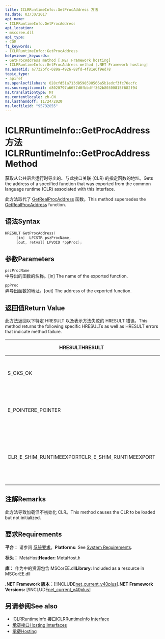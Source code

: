 ```yaml
---
title: ICLRRuntimeInfo::GetProcAddress 方法
ms.date: 03/30/2017
api_name:
- ICLRRuntimeInfo.GetProcAddress
api_location:
- mscoree.dll
api_type:
- COM
f1_keywords:
- ICLRRuntimeInfo::GetProcAddress
helpviewer_keywords:
- GetProcAddress method [.NET Framework hosting]
- ICLRRuntimeInfo::GetProcAddress method [.NET Framework hosting]
ms.assetid: a7732bfc-689a-4926-88fd-4f81e6f9ed78
topic_type:
- apiref
ms.openlocfilehash: 028cfd51a713d8598598566a5b1edcf3fc70ecfc
ms.sourcegitcommit: d8020797a6657d0fbbdff362b80300815f682f94
ms.translationtype: MT
ms.contentlocale: zh-CN
ms.lasthandoff: 11/24/2020
ms.locfileid: "95732055"
---
```

# <a name="iclrruntimeinfogetprocaddress-method"></a><span data-ttu-id="3c97a-102">ICLRRuntimeInfo::GetProcAddress 方法</span><span class="sxs-lookup"><span data-stu-id="3c97a-102">ICLRRuntimeInfo::GetProcAddress Method</span></span>

<span data-ttu-id="3c97a-103">获取从公共语言运行时导出的、与此接口关联 (CLR) 的指定函数的地址。</span><span class="sxs-lookup"><span data-stu-id="3c97a-103">Gets the address of a specified function that was exported from the common language runtime (CLR) associated with this interface.</span></span>  
  
 <span data-ttu-id="3c97a-104">此方法取代了 [GetRealProcAddress](getrealprocaddress-function.md) 函数。</span><span class="sxs-lookup"><span data-stu-id="3c97a-104">This method supersedes the [GetRealProcAddress](getrealprocaddress-function.md) function.</span></span>  
  
## <a name="syntax"></a><span data-ttu-id="3c97a-105">语法</span><span class="sxs-lookup"><span data-stu-id="3c97a-105">Syntax</span></span>  
  
```cpp  
HRESULT GetProcAddress(  
     [in]  LPCSTR pszProcName,  
     [out, retval] LPVOID *ppProc);  
```  
  
## <a name="parameters"></a><span data-ttu-id="3c97a-106">参数</span><span class="sxs-lookup"><span data-stu-id="3c97a-106">Parameters</span></span>  

 `pszProcName`  
 <span data-ttu-id="3c97a-107">中导出的函数的名称。</span><span class="sxs-lookup"><span data-stu-id="3c97a-107">[in] The name of the exported function.</span></span>  
  
 `ppProc`  
 <span data-ttu-id="3c97a-108">弄导出函数的地址。</span><span class="sxs-lookup"><span data-stu-id="3c97a-108">[out] The address of the exported function.</span></span>  
  
## <a name="return-value"></a><span data-ttu-id="3c97a-109">返回值</span><span class="sxs-lookup"><span data-stu-id="3c97a-109">Return Value</span></span>  

 <span data-ttu-id="3c97a-110">此方法返回以下特定 HRESULT 以及表示方法失败的 HRESULT 错误。</span><span class="sxs-lookup"><span data-stu-id="3c97a-110">This method returns the following specific HRESULTs as well as HRESULT errors that indicate method failure.</span></span>  
  
|<span data-ttu-id="3c97a-111">HRESULT</span><span class="sxs-lookup"><span data-stu-id="3c97a-111">HRESULT</span></span>|<span data-ttu-id="3c97a-112">说明</span><span class="sxs-lookup"><span data-stu-id="3c97a-112">Description</span></span>|  
|-------------|-----------------|  
|<span data-ttu-id="3c97a-113">S_OK</span><span class="sxs-lookup"><span data-stu-id="3c97a-113">S_OK</span></span>|<span data-ttu-id="3c97a-114">该方法已成功完成。</span><span class="sxs-lookup"><span data-stu-id="3c97a-114">The method completed successfully.</span></span>|  
|<span data-ttu-id="3c97a-115">E_POINTER</span><span class="sxs-lookup"><span data-stu-id="3c97a-115">E_POINTER</span></span>|<span data-ttu-id="3c97a-116">`pszProcName` 或 `ppProc` 为 null。</span><span class="sxs-lookup"><span data-stu-id="3c97a-116">`pszProcName` or `ppProc` is null.</span></span>|  
|<span data-ttu-id="3c97a-117">CLR_E_SHIM_RUNTIMEEXPORT</span><span class="sxs-lookup"><span data-stu-id="3c97a-117">CLR_E_SHIM_RUNTIMEEXPORT</span></span>|<span data-ttu-id="3c97a-118">指定的函数不是已导出的函数。</span><span class="sxs-lookup"><span data-stu-id="3c97a-118">The specified function is not an exported function.</span></span>|  
  
## <a name="remarks"></a><span data-ttu-id="3c97a-119">注解</span><span class="sxs-lookup"><span data-stu-id="3c97a-119">Remarks</span></span>  

 <span data-ttu-id="3c97a-120">此方法导致加载但不初始化 CLR。</span><span class="sxs-lookup"><span data-stu-id="3c97a-120">This method causes the CLR to be loaded but not initialized.</span></span>  
  
## <a name="requirements"></a><span data-ttu-id="3c97a-121">要求</span><span class="sxs-lookup"><span data-stu-id="3c97a-121">Requirements</span></span>  

 <span data-ttu-id="3c97a-122">**平台：** 请参阅 [系统要求](../../get-started/system-requirements.md)。</span><span class="sxs-lookup"><span data-stu-id="3c97a-122">**Platforms:** See [System Requirements](../../get-started/system-requirements.md).</span></span>  
  
 <span data-ttu-id="3c97a-123">**标头：** MetaHost</span><span class="sxs-lookup"><span data-stu-id="3c97a-123">**Header:** MetaHost.h</span></span>  
  
 <span data-ttu-id="3c97a-124">**库：** 作为中的资源包含 MSCorEE.dll</span><span class="sxs-lookup"><span data-stu-id="3c97a-124">**Library:** Included as a resource in MSCorEE.dll</span></span>  
  
 <span data-ttu-id="3c97a-125">**.NET Framework 版本：**[!INCLUDE[net_current_v40plus](../../../../includes/net-current-v40plus-md.md)]</span><span class="sxs-lookup"><span data-stu-id="3c97a-125">**.NET Framework Versions:** [!INCLUDE[net_current_v40plus](../../../../includes/net-current-v40plus-md.md)]</span></span>  
  
## <a name="see-also"></a><span data-ttu-id="3c97a-126">另请参阅</span><span class="sxs-lookup"><span data-stu-id="3c97a-126">See also</span></span>

- [<span data-ttu-id="3c97a-127">ICLRRuntimeInfo 接口</span><span class="sxs-lookup"><span data-stu-id="3c97a-127">ICLRRuntimeInfo Interface</span></span>](iclrruntimeinfo-interface.md)
- [<span data-ttu-id="3c97a-128">承载接口</span><span class="sxs-lookup"><span data-stu-id="3c97a-128">Hosting Interfaces</span></span>](hosting-interfaces.md)
- [<span data-ttu-id="3c97a-129">承载</span><span class="sxs-lookup"><span data-stu-id="3c97a-129">Hosting</span></span>](index.md)
